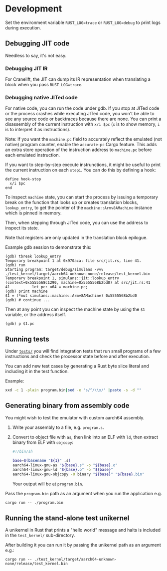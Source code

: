 # Development

Set the environment variable `RUST_LOG=trace` or `RUST_LOG=debug` to print logs during execution.

## Debugging JIT code

Needless to say, it's not easy.

### Debugging JIT IR

For Cranelift, the JIT can dump its IR representation when translating a block when you pass `RUST_LOG=trace`.

### Debugging native JITed code

For native code, you can run the code under gdb.
If you stop at JITed code or the process crashes while executing JITed code, you won't be able to see any source code or backtraces because there are none.
You can print a disassembly of the current instruction with `x/i $pc` (`x` is to show memory, `i` is to interpret it as instructions).

Note: If you want the `machine.pc` field to accurately reflect the emulated (not native) program counter, enable the `accurate-pc` Cargo feature.
This adds an extra store operation of the instruction address to `machine.pc` before each emulated instruction.

If you want to step-by-step execute instrunctions, it might be useful to print the current instruction on each `stepi`.
You can do this by defining a hook:

```text
define hook-stop
  x/i $pc
end
```

To inspect `machine` state, you can start the process by issuing a temporary break on the function that looks up or creates translation blocks, `lookup_entry`, to get the pointer of the `machine::Armv8AMachine` instance which is pinned in memory.

Then, when stepping through JITed code, you can use the address to inspect its state.

Note that registers are only updated in the translation block epilogue.

Example gdb session to demonstrate this:

```text
(gdb) tbreak lookup_entry
Temporary breakpoint 1 at 0x970aca: file src/jit.rs, line 41.
(gdb) run
Starting program: target/debug/simulans -vvv ./test_kernel/target/aarch64-unknown-none/release/test_kernel.bin
Temporary breakpoint 1, simulans::jit::lookup_entry (context=0x5555568c1290, machine=0x5555568b2bd0) at src/jit.rs:41
41          let pc: u64 = machine.pc;
(gdb) print machine
$1 = (*mut simulans::machine::Armv8AMachine) 0x5555568b2bd0
(gdb) # continue ...
```

Then at any point you can inspect the machine state by using the `$1` variable, or the address itself.

```text
(gdb) p $1.pc
```

## Running tests

Under [`tests/`](./tests/) you will find integration tests that run small
programs of a few instructions and check the processor state before and after
execution.

You can add new test cases by generating a Rust byte slice literal and including it in the test function.

Example:

```sh
xxd -c 1 -plain program.bin|sed -e 's/^/\\x/' |paste -s -d ""
```

## Generating binary from assembly code

You might wish to test the emulator with custom aarch64 assembly.

1. Write your assembly to a file, e.g. `program.s`.
2. Convert to object file with `as`, then link into an ELF with `ld`, then extract binary from ELF with `objcopy`:

   ```sh
   #!/bin/sh

   base=$(basename "${1}" .s)
   aarch64-linux-gnu-as "${base}.s" -o "${base}.o"
   aarch64-linux-gnu-ld "${base}.o" -o "${base}"
   aarch64-linux-gnu-objcopy -O binary "${base}" "${base}.bin"
   ```
   Your output will be at `program.bin`.

Pass the `program.bin` path as an argument when you run the application e.g.

```shell
cargo run -- ./program.bin
```

## Running the stand-alone test unikernel

A unikernel in Rust that prints a "hello world" message and halts is included in the `test_kernel/` sub-directory.

After building it you can run it by passing the unikernel path as an argument e.g.:

```shell
cargo run -- ./test_kernel/target/aarch64-unknown-none/release/test_kernel.bin
```
